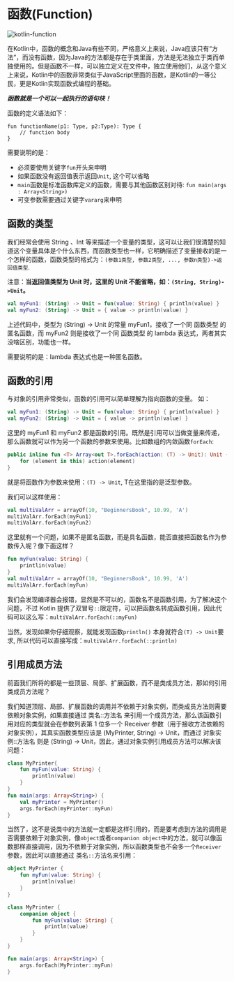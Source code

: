 # 函数(Function)

![kotlin-function](https://tva1.sinaimg.cn/large/e6c9d24egy1gzfprhy0gfj20qo0f0757.jpg)

在Kotlin中，函数的概念和Java有些不同，严格意义上来说，Java应该只有“方法”，而没有函数，因为Java的方法都是存在于类里面，方法是无法独立于类而单独使用的。但是函数不一样，可以独立定义在文件中，独立使用他们，从这个意义上来说，Kotlin中的函数非常类似于JavaScript里面的函数，是Kotlin的一等公民，更是Kotlin实现函数式编程的基础。

***函数就是一个可以一起执行的语句块！***

函数的定义语法如下：

```
fun functionName(p1: Type, p2:Type): Type {
    // function body
}
```

需要说明的是：
* 必须要使用关键字`fun`开头来申明
* 如果函数没有返回值表示返回`Unit`, 这个可以省略
* `main`函数是标准函数库定义的函数，需要与其他函数区别对待: `fun main(args : Array<String>)`
* 可变参数需要通过关键字`vararg`来申明

## 函数的类型

我们经常会使用 String 、Int 等来描述一个变量的类型，这可以让我们很清楚的知道这个变量具体是个什么东西，而函数类型也一样，它明确描述了变量接收的是一个怎样的函数，函数类型的格式为：`(参数1类型, 参数2类型, ..., 参数n类型)->返回值类型`.

注意：**当返回值类型为 Unit 时，这里的 Unit 不能省略，如：`(String, String)->Unit`。**

```kotlin
val myFun1: (String) -> Unit = fun(value: String) { println(value) }
val myFun2: (String) -> Unit = { value -> println(value) }
```
上述代码中，类型为 (String) -> Unit 的常量 myFun1，接收了一个同 函数类型 的匿名函数，而 myFun2 则是接收了一个同 函数类型 的 lambda 表达式，两者其实没啥区别，功能也一样。

需要说明的是：lambda 表达式也是一种匿名函数。

## 函数的引用

与对象的引用非常类似，函数的引用可以简单理解为指向函数的变量。
如：
```kotlin
val myFun1: (String) -> Unit = fun(value: String) { println(value) }
val myFun2: (String) -> Unit = { value -> println(value) }
```
这里的 myFun1 和 myFun2 都是函数的引用。既然是引用可以当做变量来传递，那么函数就可以作为另一个函数的参数来使用。比如数组的内敛函数`forEach`:
```kotlin
public inline fun <T> Array<out T>.forEach(action: (T) -> Unit): Unit {
    for (element in this) action(element)
}
```
就是将函数作为参数来使用：`(T) -> Unit`, T在这里指的是泛型参数。

我们可以这样使用：
```kotlin
val multiValArr = arrayOf(10, "BeginnersBook", 10.99, 'A')
multiValArr.forEach(myFun1)
multiValArr.forEach(myFun2)
```

这里就有一个问题，如果不是匿名函数，而是具名函数，能否直接把函数名作为参数传入呢？像下面这样？

```kotlin
fun myFun(value: String) {
    printlin(value)
}
val multiValArr = arrayOf(10, "BeginnersBook", 10.99, 'A')
multiValArr.forEach(myFun)
```

我们会发现编译器会报错，显然是不可以的，函数名不是函数引用，为了解决这个问题，不过 Kotlin 提供了双冒号`::`限定符，可以把函数名转成函数引用，因此代码可以这么写：`multiValArr.forEach(::myFun)`

当然，发现如果你仔细观察，就能发现函数`println()` 本身就符合`(T) -> Unit`要求, 所以代码可以直接写成：`multiValArr.forEach(::println)`

## 引用成员方法

前面我们所将的都是一些顶层、局部、扩展函数，而不是类成员方法，那如何引用类成员方法呢？

我们知道顶层、局部、扩展函数的调用并不依赖于对象实例，而类成员方法则需要依赖对象实例，如果直接通过 类名::方法名 来引用一个成员方法，那么该函数引用对应的类型就会在参数列表第 1 位多一个 Receiver 参数（用于接收方法依赖的对象实例），其真实函数类型应该是 (MyPrinter, String) -> Unit，而通过 对象实例::方法名 则是 (String) -> Unit，因此，通过对象实例引用成员方法可以解决该问题：

```kotlin
class MyPrinter{
    fun myFun(value: String) {
        println(value)
    }
}
fun main(args: Array<String>) {
    val myPrinter = MyPrinter()
    args.forEach(myPrinter::myFun)
}
```

当然了，这不是说类中的方法就一定都是这样引用的，而是要考虑到方法的调用是否需要依赖于对象实例，像`object`或者`companion object`中的方法，就可以像函数那样直接调用，因为不依赖于对象实例，所以函数类型也不会多一个`Receiver`参数，因此可以直接通过 类名`::`方法名来引用：

```kotlin
object MyPrinter {
    fun myFun(value: String) {
        println(value)
    }
}

class MyPrinter {
    companion object {
        fun myFun(value: String) {
            println(value)
        }
    }
}

fun main(args: Array<String>) {
    args.forEach(MyPrinter::myFun)
}
```
